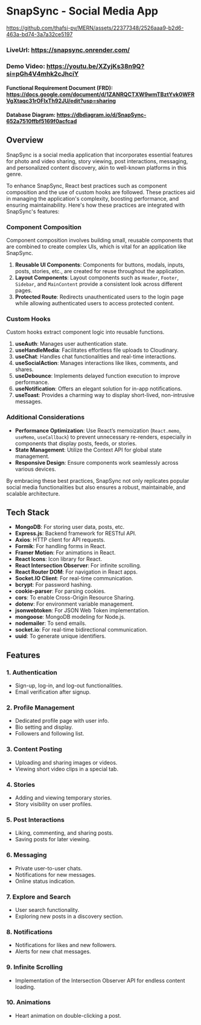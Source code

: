 
# SnapSync - Social Media App
https://github.com/thafsi-pv/MERN/assets/22377348/2526aaa9-b2d6-463a-bd74-3a7a32ce5197

### LiveUrl: https://snapsync.onrender.com/

### Demo Video: https://youtu.be/XZyjKs38n9Q?si=pGh4V4mhk2cJhciY
<!-- [![Video](https://img.youtube.com/vi/XZyjKs38n9Q/0.jpg)](https://youtu.be/XZyjKs38n9Q?si=pGh4V4mhk2cJhciY) -->

#### Functional Requirement Document (FRD): https://docs.google.com/document/d/1ZANRQCTXW9wmTBztYvk0WFRVgXtaqc31rOFIxTh92JU/edit?usp=sharing
#### Database Diagram: https://dbdiagram.io/d/SnapSync-652a7510ffbf5169f0acfcad

## Overview

SnapSync is a social media application that incorporates essential features for photo and video sharing, story viewing, post interactions, messaging, and personalized content discovery, akin to well-known platforms in this genre.

To enhance SnapSync, React best practices such as component composition and the use of custom hooks are followed. These practices aid in managing the application's complexity, boosting performance, and ensuring maintainability. Here's how these practices are integrated with SnapSync's features:

### Component Composition

Component composition involves building small, reusable components that are combined to create complex UIs, which is vital for an application like SnapSync.

1. **Reusable UI Components**: Components for buttons, modals, inputs, posts, stories, etc., are created for reuse throughout the application.
2. **Layout Components**: Layout components such as `Header`, `Footer`, `Sidebar`, and `MainContent` provide a consistent look across different pages.
3. **Protected Route**: Redirects unauthenticated users to the login page while allowing authenticated users to access protected content.

### Custom Hooks

Custom hooks extract component logic into reusable functions.

1. **useAuth**: Manages user authentication state.
2. **useHandleMedia**: Facilitates effortless file uploads to Cloudinary.
3. **useChat**: Handles chat functionalities and real-time interactions.
4. **useSocialAction**: Manages interactions like likes, comments, and shares.
5. **useDebounce**: Implements delayed function execution to improve performance.
6. **useNotification**: Offers an elegant solution for in-app notifications.
7. **useToast**: Provides a charming way to display short-lived, non-intrusive messages.

### Additional Considerations

- **Performance Optimization**: Use React’s memoization (`React.memo`, `useMemo`, `useCallback`) to prevent unnecessary re-renders, especially in components that display posts, feeds, or stories.
- **State Management**: Utilize the Context API for global state management.
- **Responsive Design**: Ensure components work seamlessly across various devices.

By embracing these best practices, SnapSync not only replicates popular social media functionalities but also ensures a robust, maintainable, and scalable architecture.

## Tech Stack

- **MongoDB**: For storing user data, posts, etc.
- **Express.js**: Backend framework for RESTful API.
- **Axios**: HTTP client for API requests.
- **Formik**: For handling forms in React.
- **Framer Motion**: For animations in React.
- **React Icons**: Icon library for React.
- **React Intersection Observer**: For infinite scrolling.
- **React Router DOM**: For navigation in React apps.
- **Socket.IO Client**: For real-time communication.
- **bcrypt**: For password hashing.
- **cookie-parser**: For parsing cookies.
- **cors**: To enable Cross-Origin Resource Sharing.
- **dotenv**: For environment variable management.
- **jsonwebtoken**: For JSON Web Token implementation.
- **mongoose**: MongoDB modeling for Node.js.
- **nodemailer**: To send emails.
- **socket.io**: For real-time bidirectional communication.
- **uuid**: To generate unique identifiers.

## Features

### 1. Authentication
- Sign-up, log-in, and log-out functionalities.
- Email verification after signup.

### 2. Profile Management
- Dedicated profile page with user info.
- Bio setting and display.
- Followers and following list.

### 3. Content Posting
- Uploading and sharing images or videos.
- Viewing short video clips in a special tab.

### 4. Stories
- Adding and viewing temporary stories.
- Story visibility on user profiles.

### 5. Post Interactions
- Liking, commenting, and sharing posts.
- Saving posts for later viewing.

### 6. Messaging
- Private user-to-user chats.
- Notifications for new messages.
- Online status indication.

### 7. Explore and Search
- User search functionality.
- Exploring new posts in a discovery section.

### 8. Notifications
- Notifications for likes and new followers.
- Alerts for new chat messages.

### 9. Infinite Scrolling
- Implementation of the Intersection Observer API for endless content loading.

### 10. Animations
- Heart animation on double-clicking a post.